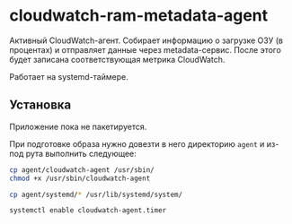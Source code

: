# cloudwatch-ram-metadata-agent
Активный CloudWatch-агент. Собирает информацию о загрузке ОЗУ (в процентах) и отправляет данные через metadata-сервис. После этого будет записана соответствующая метрика CloudWatch.

Работает на systemd-таймере.

## Установка

Приложение пока не пакетируется.

При подготовке образа нужно довезти в него директорию `agent` и из-под рута выполнить следующее:

```sh
cp agent/cloudwatch-agent /usr/sbin/
chmod +x /usr/sbin/cloudwatch-agent

cp agent/systemd/* /usr/lib/systemd/system/

systemctl enable cloudwatch-agent.timer
```

